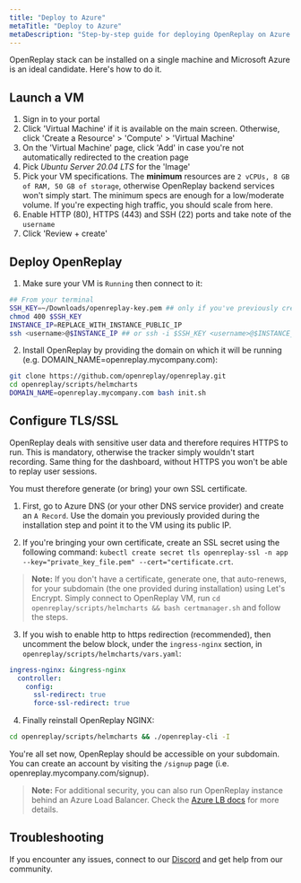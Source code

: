 ```yaml
---
title: "Deploy to Azure"
metaTitle: "Deploy to Azure"
metaDescription: "Step-by-step guide for deploying OpenReplay on Azure."
---
```


OpenReplay stack can be installed on a single machine and Microsoft Azure is an ideal candidate. Here's how to do it.

## Launch a VM

1. Sign in to your portal
2. Click 'Virtual Machine' if it is available on the main screen. Otherwise, click 'Create a Resource' > 'Compute' > 'Virtual Machine'
3. On the 'Virtual Machine' page, click 'Add' in case you're not automatically redirected to the creation page
4. Pick *Ubuntu Server 20.04 LTS* for the 'Image'
4. Pick your VM specifications. The **minimum** resources are `2 vCPUs, 8 GB of RAM, 50 GB of storage`, otherwise OpenReplay backend services won't simply start. The minimum specs are enough for a low/moderate volume. If you're expecting high traffic, you should scale from here.
5. Enable HTTP (80), HTTPS (443) and SSH (22) ports and take note of the `username`
6. Click 'Review + create'

## Deploy OpenReplay

1. Make sure your VM is `Running` then connect to it:

```bash
## From your terminal
SSH_KEY=~/Downloads/openreplay-key.pem ## only if you've previously created an SSH key
chmod 400 $SSH_KEY
INSTANCE_IP=REPLACE_WITH_INSTANCE_PUBLIC_IP
ssh <username>@$INSTANCE_IP ## or ssh -i $SSH_KEY <username>@$INSTANCE_IP if you have a key
```

2. Install OpenReplay by providing the domain on which it will be running (e.g. DOMAIN_NAME=openreplay.mycompany.com):

```bash
git clone https://github.com/openreplay/openreplay.git
cd openreplay/scripts/helmcharts
DOMAIN_NAME=openreplay.mycompany.com bash init.sh
```

## Configure TLS/SSL

OpenReplay deals with sensitive user data and therefore requires HTTPS to run. This is mandatory, otherwise the tracker simply wouldn't start recording. Same thing for the dashboard, without HTTPS you won't be able to replay user sessions.

You must therefore generate (or bring) your own SSL certificate.

1. First, go to Azure DNS (or your other DNS service provider) and create an `A Record`. Use the domain you previously provided during the installation step and point it to the VM using its public IP.

2. If you're bringing your own certificate, create an SSL secret using the following command: `kubectl create secret tls openreplay-ssl -n app --key="private_key_file.pem" --cert="certificate.crt`.

> **Note:** If you don't have a certificate, generate one, that auto-renews, for your subdomain (the one provided during installation) using Let's Encrypt. Simply connect to OpenReplay VM, run `cd openreplay/scripts/helmcharts && bash certmanager.sh` and follow the steps.

3. If you wish to enable http to https redirection (recommended), then uncomment the below block, under the `ingress-nginx` section, in `openreplay/scripts/helmcharts/vars.yaml`:
   
```yaml
ingress-nginx: &ingress-nginx
  controller:
    config:
      ssl-redirect: true
      force-ssl-redirect: true
```

4. Finally reinstall OpenReplay NGINX:

```bash
cd openreplay/scripts/helmcharts && ./openreplay-cli -I
```

You're all set now, OpenReplay should be accessible on your subdomain. You can create an account by visiting the `/signup` page (i.e. openreplay.mycompany.com/signup).

> **Note:** For additional security, you can also run OpenReplay instance behind an Azure Load Balancer. Check the [Azure LB docs](https://docs.microsoft.com/en-us/azure/load-balancer/load-balancer-overview) for more details.

## Troubleshooting

If you encounter any issues, connect to our [Discord](https://discord.openreplay.com) and get help from our community.
